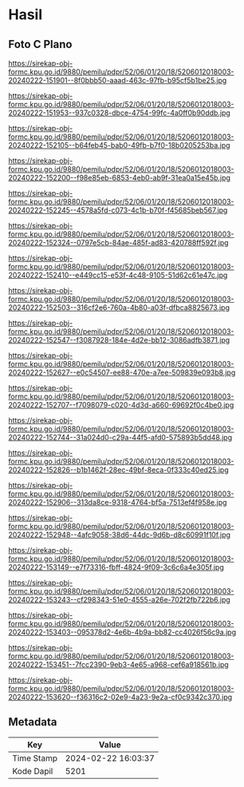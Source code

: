 # Hasil

## Foto C Plano

https://sirekap-obj-formc.kpu.go.id/9880/pemilu/pdpr/52/06/01/20/18/5206012018003-20240222-151901--8f0bbb50-aaad-463c-97fb-b95cf5b1be25.jpg

https://sirekap-obj-formc.kpu.go.id/9880/pemilu/pdpr/52/06/01/20/18/5206012018003-20240222-151953--937c0328-dbce-4754-99fc-4a0ff0b90ddb.jpg

https://sirekap-obj-formc.kpu.go.id/9880/pemilu/pdpr/52/06/01/20/18/5206012018003-20240222-152105--b64feb45-bab0-49fb-b7f0-18b0205253ba.jpg

https://sirekap-obj-formc.kpu.go.id/9880/pemilu/pdpr/52/06/01/20/18/5206012018003-20240222-152200--f98e85eb-6853-4eb0-ab9f-31ea0a15e45b.jpg

https://sirekap-obj-formc.kpu.go.id/9880/pemilu/pdpr/52/06/01/20/18/5206012018003-20240222-152245--4578a5fd-c073-4c1b-b70f-f45685beb567.jpg

https://sirekap-obj-formc.kpu.go.id/9880/pemilu/pdpr/52/06/01/20/18/5206012018003-20240222-152324--0797e5cb-84ae-485f-ad83-420788ff592f.jpg

https://sirekap-obj-formc.kpu.go.id/9880/pemilu/pdpr/52/06/01/20/18/5206012018003-20240222-152410--e449cc15-e53f-4c48-9105-51d62c61e47c.jpg

https://sirekap-obj-formc.kpu.go.id/9880/pemilu/pdpr/52/06/01/20/18/5206012018003-20240222-152503--316cf2e6-760a-4b80-a03f-dfbca8825673.jpg

https://sirekap-obj-formc.kpu.go.id/9880/pemilu/pdpr/52/06/01/20/18/5206012018003-20240222-152547--f3087928-184e-4d2e-bb12-3086adfb3871.jpg

https://sirekap-obj-formc.kpu.go.id/9880/pemilu/pdpr/52/06/01/20/18/5206012018003-20240222-152627--e0c54507-ee88-470e-a7ee-509839e093b8.jpg

https://sirekap-obj-formc.kpu.go.id/9880/pemilu/pdpr/52/06/01/20/18/5206012018003-20240222-152707--f7098079-c020-4d3d-a660-69692f0c4be0.jpg

https://sirekap-obj-formc.kpu.go.id/9880/pemilu/pdpr/52/06/01/20/18/5206012018003-20240222-152744--31a024d0-c29a-44f5-afd0-575893b5dd48.jpg

https://sirekap-obj-formc.kpu.go.id/9880/pemilu/pdpr/52/06/01/20/18/5206012018003-20240222-152826--b1b1462f-28ec-49bf-8eca-0f333c40ed25.jpg

https://sirekap-obj-formc.kpu.go.id/9880/pemilu/pdpr/52/06/01/20/18/5206012018003-20240222-152906--313da8ce-9318-4764-bf5a-7513ef4f958e.jpg

https://sirekap-obj-formc.kpu.go.id/9880/pemilu/pdpr/52/06/01/20/18/5206012018003-20240222-152948--4afc9058-38d6-44dc-9d6b-d8c60991f10f.jpg

https://sirekap-obj-formc.kpu.go.id/9880/pemilu/pdpr/52/06/01/20/18/5206012018003-20240222-153149--e7f73316-fbff-4824-9f09-3c6c6a4e305f.jpg

https://sirekap-obj-formc.kpu.go.id/9880/pemilu/pdpr/52/06/01/20/18/5206012018003-20240222-153243--cf298343-51e0-4555-a26e-702f2fb722b6.jpg

https://sirekap-obj-formc.kpu.go.id/9880/pemilu/pdpr/52/06/01/20/18/5206012018003-20240222-153403--095378d2-4e6b-4b9a-bb82-cc4026f56c9a.jpg

https://sirekap-obj-formc.kpu.go.id/9880/pemilu/pdpr/52/06/01/20/18/5206012018003-20240222-153451--7fcc2390-9eb3-4e65-a968-cef6a918561b.jpg

https://sirekap-obj-formc.kpu.go.id/9880/pemilu/pdpr/52/06/01/20/18/5206012018003-20240222-153620--f36316c2-02e9-4a23-9e2a-cf0c9342c370.jpg


## Metadata

| Key        | Value               |
| ---------- | ------------------- |
| Time Stamp | 2024-02-22 16:03:37 |
| Kode Dapil | 5201                |



